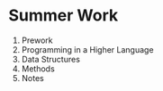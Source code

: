 # Summer Work
1. Prework
1. Programming in a Higher Language
1. Data Structures
1. Methods
1. Notes
